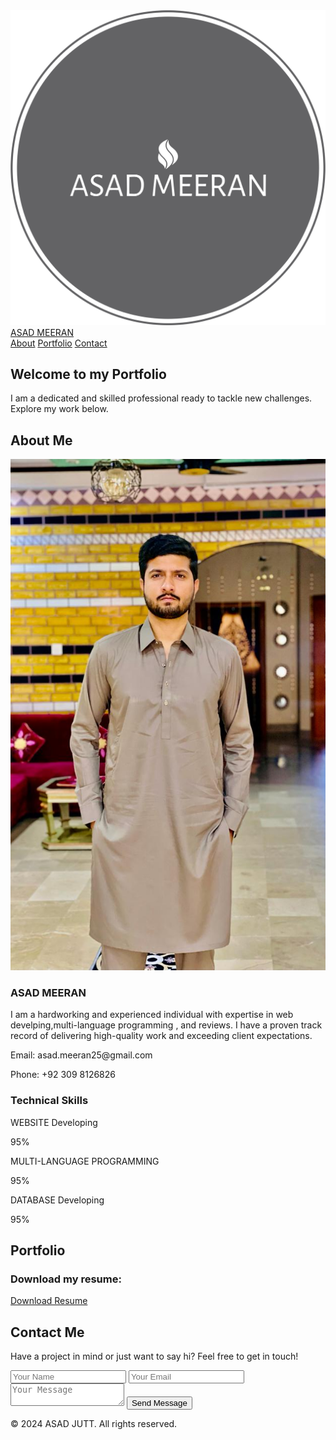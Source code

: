 <!DOCTYPE html>
<html lang="en">
<head>
  <link rel="stylesheet" href="https://cdnjs.cloudflare.com/ajax/libs/font-awesome/5.15.4/css/all.min.css">
  <link rel="shortcut icon" href="asad-meeran-high-resolution-logo-transparent.png" type="image/x-icon">
<link rel="icon" href="asad-meeran-high-resolution-logo-transparent.png" type="image/x-icon">
  <meta charset="UTF-8">
  <meta name="viewport" content="width=device-width, initial-scale=1.0">
  <title>ASAD JUTT - Portfolio</title>
  <link rel="stylesheet" href="styles.css">
  <link rel="stylesheet" href="https://cdnjs.cloudflare.com/ajax/libs/font-awesome/5.15.4/css/all.min.css">
  <!-- Include your CSS file here -->
  <link rel="stylesheet" href="styles.css">
</head>
<body>

  <!-- Logo Section -->
<section class="logo">
  <div class="container">
    <img src="asad-meeran-high-resolution-logo-transparent.png"  alt="ASAD MEERAN Logo">
  </div>
</section>

  <!-- Navbar -->
  <nav class="navbar">
    <div class="container">
      <div class="brand">
        <a href="#">ASAD MEERAN</a>
      </div>
      <div class="navbar-links">
        <a href="#about">About</a>
        <a href="#portfolio">Portfolio</a>
        <a href="#contact">Contact</a>
      </div>
    </div>
  </nav>

  <!-- Hero Section -->
  <section class="hero">
    <div class="container">
      <h1>Welcome to my Portfolio</h1>
      <p>I am a dedicated and skilled professional ready to tackle new challenges. Explore my work below.</p>
    </div>
  </section>

  <!-- About Section -->
  <section id="about" class="about">
    <div class="container">
      <h2>About Me</h2>
      <div class="circular-image">
        <img src="pic.jpg" alt="Profile Picture">
      </div>
      <div class="about-content">
        <div class="about-text">
          <h3>ASAD MEERAN</h3>
          <p>I am a hardworking and experienced individual with expertise in web develping,multi-language programming , and reviews. I have a proven track record of delivering high-quality work and exceeding client expectations.</p>
          <p>Email: asad.meeran25@gmail.com</p>
          <p>Phone: +92 309 8126826</p>
        </div>
        <div class="skills">
          <h3>Technical Skills</h3>
          <div class="skill">
            <p>WEBSITE Developing</p>
            <div class="progress">
              <div class="progress-bar" style="width: 95%;">95%</div>
            </div>
            <div class="skill">
              <p>MULTI-LANGUAGE PROGRAMMING</p>
              <div class="progress">
                <div class="progress-bar" style="width: 95%;">95%</div>
              </div>
              <div class="skill">
                <p>DATABASE Developing</p>
                <div class="progress">
                  <div class="progress-bar" style="width: 95%;">95%</div>
                </div>
          </div>
          <!-- Add more skills here -->
        </div>
      </div>
    </div>
  </section>

  <!-- Portfolio Section -->
<section id="portfolio" class="portfolio">
  <div class="container">
    <h2>Portfolio</h2>
      <div class="portfolio-item">
        <h3>Download my resume:</h3>
        <a href="files/resume.pdf" download class="download-resume-button">
          Download Resume
          <i class="fas fa-download"></i>
        </a>
      </div>
    </div>
  </div>
</section>

  <!-- Contact Section -->
  <section id="contact" class="contact">
    <div class="container">
      <h2>Contact Me</h2>
      <p>Have a project in mind or just want to say hi? Feel free to get in touch!</p>
      <form action="https://formspree.io/f/myyrdkpo" method="POST" class="contact-form">
        <input type="text" name="name" placeholder="Your Name" required>
        <input type="email" name="email" placeholder="Your Email" required>
        <textarea name="message" placeholder="Your Message" required></textarea>
        <button type="submit">Send Message</button>
      </form>
    </div>
  </section>

  <!-- Footer -->
  <footer class="footer">
    <div class="container">
      <p>&copy; 2024 ASAD JUTT. All rights reserved.</p>
      <div class="social-links">
        <a href="https://www.instagram.com/aj_asad_/" class="fab fa-instagram"></a>
        <a href="#" class="fab fa-twitter"></a>
        <a href="https://www.linkedin.com/in/asad-meeran-b4662b29a/" class="fab fa-linkedin"></a>
        <a href="https://github.com/ajasad25" class="fab fa-github"></a>
      </div>
    </div>
  </footer>
  <script src="script.js"></script>
</body>
</html>
